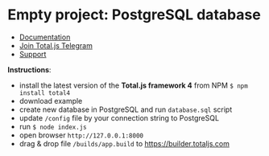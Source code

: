 # Empty project: PostgreSQL database

- [Documentation](https://docs.totaljs.com)
- [Join Total.js Telegram](https://t.me/totaljs)
- [Support](https://www.totaljs.com/support/)

__Instructions__:

- install the latest version of the __Total.js framework 4__ from NPM `$ npm install total4`
- download example
- create new database in PostgreSQL and run `database.sql` script
- update `/config` file by your connection string to PostgreSQL
- run `$ node index.js`
- open browser `http://127.0.0.1:8000`
- drag & drop file `/builds/app.build` to <https://builder.totaljs.com>